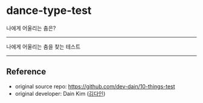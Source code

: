 # dance-type-test
나에게 어울리는 춤은?
- - -
나에게 어울리는 춤을 찾는 테스트
- - -
## Reference
+ original source repo: https://github.com/dev-dain/10-things-test
+ original developer: Dain Kim ([김다인](https://dev-dain.tistory.com))
